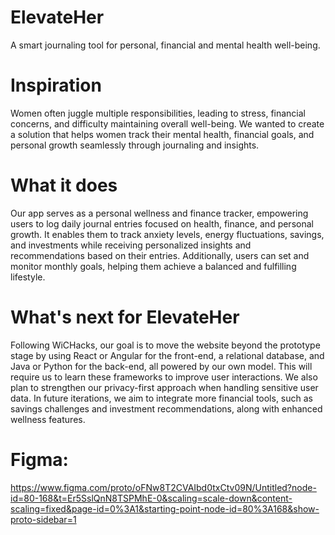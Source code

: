 # ElevateHer
A smart journaling tool for personal, financial and mental health well-being.

# Inspiration
Women often juggle multiple responsibilities, leading to stress, financial concerns, and difficulty maintaining overall well-being. We wanted to create a solution that helps women track their mental health, financial goals, and personal growth seamlessly through journaling and insights.

# What it does
Our app serves as a personal wellness and finance tracker, empowering users to log daily journal entries focused on health, finance, and personal growth. It enables them to track anxiety levels, energy fluctuations, savings, and investments while receiving personalized insights and recommendations based on their entries. Additionally, users can set and monitor monthly goals, helping them achieve a balanced and fulfilling lifestyle.

# What's next for ElevateHer
Following WiCHacks, our goal is to move the website beyond the prototype stage by using React or Angular for the front-end, a relational database, and Java or Python for the back-end, all powered by our own model. This will require us to learn these frameworks to improve user interactions. We also plan to strengthen our privacy-first approach when handling sensitive user data. In future iterations, we aim to integrate more financial tools, such as savings challenges and investment recommendations, along with enhanced wellness features.

# Figma: 
https://www.figma.com/proto/oFNw8T2CVAIbd0txCtv09N/Untitled?node-id=80-168&t=Er5SslQnN8TSPMhE-0&scaling=scale-down&content-scaling=fixed&page-id=0%3A1&starting-point-node-id=80%3A168&show-proto-sidebar=1
